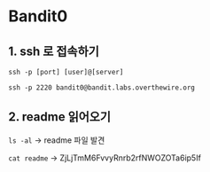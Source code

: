 # Bandit0 
## 1. ssh 로 접속하기
`ssh -p [port] [user]@[server]`

`ssh -p 2220 bandit0@bandit.labs.overthewire.org`

## 2. readme 읽어오기
`ls -al` -> readme 파일 발견

`cat readme` -> ZjLjTmM6FvvyRnrb2rfNWOZOTa6ip5If